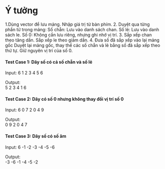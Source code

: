 # Ý tưởng
1.Dùng vector<int> để lưu mảng.
Nhập giá trị từ bàn phím.
2. Duyệt qua từng phần tử trong mảng:
Số chẵn: Lưu vào danh sách chan.
Số lẻ: Lưu vào danh sách le.
Số 0: Không cần lưu riêng, nhưng ghi nhớ vị trí.
3. Sắp xếp chan theo tăng dần.
Sắp xếp le theo giảm dần.
4. Đưa số đã sắp xếp vào lại mảng gốc
Duyệt lại mảng gốc, thay thế các số chẵn và lẻ bằng số đã sắp xếp theo thứ tự.
Giữ nguyên vị trí của số 0.

#### Test Case 1: Dãy số có cả số chẵn và số lẻ
Input:	6
1 2 3 4 5 6
          	
Output:   
                                                5 2 3 4 1 6

#### Test Case 2: Dãy có số 0 nhưng không thay đổi vị trí số 0
Input:	6
0 7 2 0 4 9
          	
Output:                                                   
0 9 2 0 4 7

#### Test Case 3: Dãy số có số âm
Input:	6
-1 -2 -3 -4 -5 -6
          	
Output:                                                   
-3 -6 -1 -4 -5 -2

